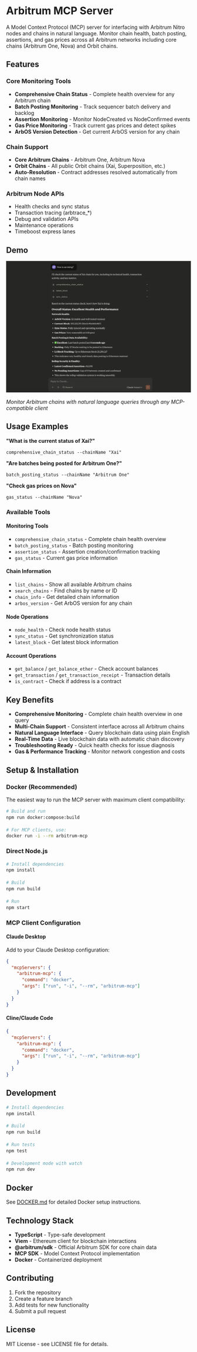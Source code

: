 # Arbitrum MCP Server

A Model Context Protocol (MCP) server for interfacing with Arbitrum Nitro nodes and chains in natural language. Monitor chain health, batch posting, assertions, and gas prices across all Arbitrum networks including core chains (Arbitrum One, Nova) and Orbit chains.

## Features

### Core Monitoring Tools

- **Comprehensive Chain Status** - Complete health overview for any Arbitrum chain
- **Batch Posting Monitoring** - Track sequencer batch delivery and backlog
- **Assertion Monitoring** - Monitor NodeCreated vs NodeConfirmed events
- **Gas Price Monitoring** - Track current gas prices and detect spikes
- **ArbOS Version Detection** - Get current ArbOS version for any chain

### Chain Support

- **Core Arbitrum Chains** - Arbitrum One, Arbitrum Nova
- **Orbit Chains** - All public Orbit chains (Xai, Superposition, etc.)
- **Auto-Resolution** - Contract addresses resolved automatically from chain names

### Arbitrum Node APIs

- Health checks and sync status
- Transaction tracing (arbtrace\_\*)
- Debug and validation APIs
- Maintenance operations
- Timeboost express lanes

## Demo

![Arbitrum MCP Server in Action](./docs/arbitrum-mcp-screenshot.png)

*Monitor Arbitrum chains with natural language queries through any MCP-compatible client*

## Usage Examples

**"What is the current status of Xai?"**

```
comprehensive_chain_status --chainName "Xai"
```

**"Are batches being posted for Arbitrum One?"**

```
batch_posting_status --chainName "Arbitrum One"
```

**"Check gas prices on Nova"**

```
gas_status --chainName "Nova"
```

### Available Tools

#### Monitoring Tools

- `comprehensive_chain_status` - Complete chain health overview
- `batch_posting_status` - Batch posting monitoring
- `assertion_status` - Assertion creation/confirmation tracking
- `gas_status` - Current gas price information

#### Chain Information

- `list_chains` - Show all available Arbitrum chains
- `search_chains` - Find chains by name or ID
- `chain_info` - Get detailed chain information
- `arbos_version` - Get ArbOS version for any chain

#### Node Operations

- `node_health` - Check node health status
- `sync_status` - Get synchronization status
- `latest_block` - Get latest block information

#### Account Operations

- `get_balance` / `get_balance_ether` - Check account balances
- `get_transaction` / `get_transaction_receipt` - Transaction details
- `is_contract` - Check if address is a contract



## Key Benefits

- **Comprehensive Monitoring** - Complete chain health overview in one query
- **Multi-Chain Support** - Consistent interface across all Arbitrum chains
- **Natural Language Interface** - Query blockchain data using plain English
- **Real-Time Data** - Live blockchain data with automatic chain discovery
- **Troubleshooting Ready** - Quick health checks for issue diagnosis
- **Gas & Performance Tracking** - Monitor network congestion and costs

## Setup & Installation

### Docker (Recommended)

The easiest way to run the MCP server with maximum client compatibility:

```bash
# Build and run
npm run docker:compose:build

# For MCP clients, use:
docker run -i --rm arbitrum-mcp
```

### Direct Node.js

```bash
# Install dependencies
npm install

# Build
npm run build

# Run
npm start
```

### MCP Client Configuration

#### Claude Desktop

Add to your Claude Desktop configuration:

```json
{
  "mcpServers": {
    "arbitrum-mcp": {
      "command": "docker",
      "args": ["run", "-i", "--rm", "arbitrum-mcp"]
    }
  }
}
```

#### Cline/Claude Code

```json
{
  "mcpServers": {
    "arbitrum-mcp": {
      "command": "docker",
      "args": ["run", "-i", "--rm", "arbitrum-mcp"]
    }
  }
}
```

## Development

```bash
# Install dependencies
npm install

# Build
npm run build

# Run tests
npm test

# Development mode with watch
npm run dev
```

## Docker

See [DOCKER.md](DOCKER.md) for detailed Docker setup instructions.

## Technology Stack

- **TypeScript** - Type-safe development
- **Viem** - Ethereum client for blockchain interactions
- **@arbitrum/sdk** - Official Arbitrum SDK for core chain data
- **MCP SDK** - Model Context Protocol implementation
- **Docker** - Containerized deployment

## Contributing

1. Fork the repository
2. Create a feature branch
3. Add tests for new functionality
4. Submit a pull request

## License

MIT License - see LICENSE file for details.
